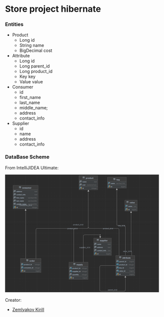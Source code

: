 # Store project hibernate

### Entities


* Product
  * Long id
  * String name
  * BigDecimal cost
* Attribute
  * Long id
  * Long parent_id
  * Long product_id
  * Key key
  * Value value
* Consumer
  * id
  * first_name
  * last_name
  * middle_name;
  * address
  * contact_info
* Supplier
  * id
  * name
  * address
  * contact_info

### DataBase Scheme

From IntelliJIDEA Ultimate:

![alt text](https://github.com/ZemlyakovKirill/aston_store_project_hibernate/blob/main/src/main/resources/static/img.png)

Creator:

* [Zemlyakov Kirill](https://github.com/ZemlyakovKirill)


